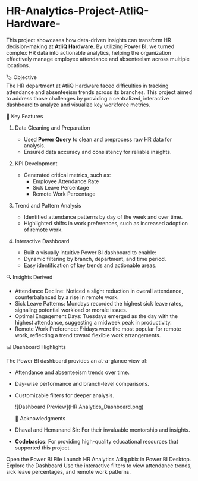 # HR-Analytics-Project-AtliQ-Hardware-
This project showcases how data-driven insights can transform HR decision-making at **AtliQ Hardware**. By utilizing **Power BI**, we turned complex HR data into actionable analytics, helping the organization effectively manage employee attendance and absenteeism across multiple locations. 

🏷️ Objective  
The HR department at AtliQ Hardware faced difficulties in tracking attendance and absenteeism trends across its branches. This project aimed to address those challenges by providing a centralized, interactive dashboard to analyze and visualize key workforce metrics.  

🌟 Key Features  
1. Data Cleaning and Preparation
   - Used **Power Query** to clean and preprocess raw HR data for analysis.  
   - Ensured data accuracy and consistency for reliable insights.  

2. KPI Development
   - Generated critical metrics, such as:  
     - Employee Attendance Rate  
     - Sick Leave Percentage  
     - Remote Work Percentage  

3. Trend and Pattern Analysis 
   - Identified attendance patterns by day of the week and over time.  
   - Highlighted shifts in work preferences, such as increased adoption of remote work.  

4. Interactive Dashboard
   - Built a visually intuitive Power BI dashboard to enable:  
   - Dynamic filtering by branch, department, and time period.  
   - Easy identification of key trends and actionable areas.  

🔍 Insights Derived  

- Attendance Decline: Noticed a slight reduction in overall attendance, counterbalanced by a rise in remote work.  
- Sick Leave Patterns: Mondays recorded the highest sick leave rates, signaling potential workload or morale issues.  
- Optimal Engagement Days: Tuesdays emerged as the day with the highest attendance, suggesting a midweek peak in productivity.  
- Remote Work Preference: Fridays were the most popular for remote work, reflecting a trend toward flexible work arrangements.  

📊 Dashboard Highlights  

The Power BI dashboard provides an at-a-glance view of:  
- Attendance and absenteeism trends over time.  
- Day-wise performance and branch-level comparisons.  
- Customizable filters for deeper analysis.

  ![Dashboard Preview](HR Analytics_Dashboard.png)

  🙌 Acknowledgments  

- Dhaval and Hemanand Sir: For their invaluable mentorship and insights.  
- **Codebasics**: For providing high-quality educational resources that supported this project. 

Open the Power BI File
Launch HR Analytics Atliq.pbix in Power BI Desktop.
Explore the Dashboard
Use the interactive filters to view attendance trends, sick leave percentages, and remote work patterns.
